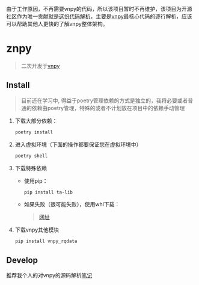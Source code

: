 由于工作原因，不再需要vnpy的代码，所以该项目暂时不再维护，该项目为开源社区作为唯一贡献就是[这份代码解析](./doc/README.md)，主要是[vnpy](https://github.com/vnpy/vnpy)最核心代码的逐行解析，应该可以帮助其他人更快的了解vnpy整体架构。

# znpy
>二次开发于[vnpy](https://github.com/vnpy)

## Install
>目前还在学习中, 得益于poetry管理依赖的方式是独立的，我将必要或者普通的依赖由poetry管理，特殊的或者不计划放在项目中的依赖手动管理

1. 下载大部分依赖：

    ```bash
    poetry install
    ```

2. 进入虚拟环境（下面的操作都要保证您在虚拟环境中）

    ```bash
    poetry shell
    ```

3. 下载特殊依赖
    + 使用pip：
    
        ```bash
        pip install ta-lib
        ```
    
    + 如果失败（很可能失败），使用whl下载：
        >[网址](https://www.lfd.uci.edu/~gohlke/pythonlibs/#ta-lib)

4. 下载vnpy其他模块
    ```bash
    pip install vnpy_rqdata
    ```

## Develop

推荐我个人的对vnpy的源码解析[笔记](https://github.com/zweix123/CS-notes/blob/master/Quant/vnpy.md)
